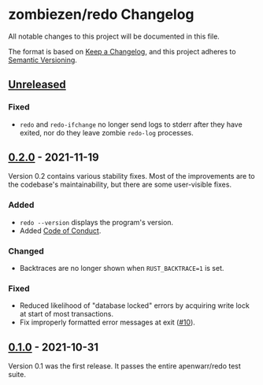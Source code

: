 # zombiezen/redo Changelog

All notable changes to this project will be documented in this file.

The format is based on [Keep a Changelog][],
and this project adheres to [Semantic Versioning][].

[Keep a Changelog]: https://keepachangelog.com/en/1.0.0/
[Semantic Versioning]: https://semver.org/spec/v2.0.0.html
[Unreleased]: https://github.com/zombiezen/redo-rs/compare/v0.2.0...HEAD

## [Unreleased][]

### Fixed

- `redo` and `redo-ifchange` no longer send logs to stderr after they have exited,
  nor do they leave zombie `redo-log` processes.

## [0.2.0][] - 2021-11-19

Version 0.2 contains various stability fixes.
Most of the improvements are to the codebase's maintainability,
but there are some user-visible fixes.

[0.2.0]: https://github.com/zombiezen/redo-rs/releases/tag/v0.2.0

### Added

- `redo --version` displays the program's version.
- Added [Code of Conduct](https://github.com/zombiezen/redo-rs/blob/main/CODE_OF_CONDUCT.md).

### Changed

- Backtraces are no longer shown when `RUST_BACKTRACE=1` is set.

### Fixed

- Reduced likelihood of "database locked" errors
  by acquiring write lock at start of most transactions.
- Fix improperly formatted error messages at exit
  ([#10](https://github.com/zombiezen/redo-rs/issues/10)).

## [0.1.0] - 2021-10-31

Version 0.1 was the first release.
It passes the entire apenwarr/redo test suite.

[0.1.0]: https://github.com/zombiezen/redo-rs/releases/tag/v0.1.0
